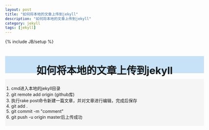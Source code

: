 ```yaml
---
layout: post
title: "如何将本地的文章上传到jekyll"
description: "如何将本地的文章上传到jekyll"
category: jekyll
tags: [jekyll]
---
```

{% include JB/setup %}

# <div style="background-color:#C7E2F7; width:650px; height:55px; border:1px; text-align:center; padding-top:1px"><h3 style="margin-top:20px; border:0px">如何将本地的文章上传到jekyll</h3></div>

  <div style="background-color:#f5f5f5; width:650px; height:auto; border:1px">
  <ol style="padding:20px 20px">
  <li>cmd进入本地的jekyll目录</li>
  <li>git remote add origin (github库)</li>
  <li>执行rake post命令新建一篇文章，并对文章进行编辑，完成后保存</li>
  <li>git add .</li>
  <li>git commit -m "comment"</li>
  <li>git push -u origin master后上传成功</li>
  </ol>
  </div>